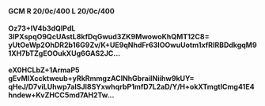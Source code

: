 #### GCM R 20/0c/400 L 20/0c/400
**Oz73+IV4b3dQlPdL**<br/>**3lPXspqO9QcUAstL8kfDqGwud3ZK9MwowoKhQMT12C8=**<br/>**yUtOeWp2OhDR2b16G9Zv/K+UE9qNhdFr63IOOwuUotm1xfRIRBDdkgqM91XH7bTZgEOOukXUg6GAS2JC...**<br/><br/>
**eX0HCLbZ+1ArmaP5**<br/>**gEvMIXccktweub+yRkRmmgzAClNhGbraiINiihw9kUY=**<br/>**qHeJ/D7viLUhwp7alSJl8SYxwhqrbP1mfD7L2aD/Y/H+okXTmgtlCmg41E4hndew+KvZHCC5md7AH2Tw...**
